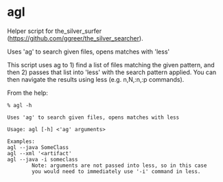 agl
===

Helper script for the_silver_surfer (https://github.com/ggreer/the_silver_searcher).

Uses 'ag' to search given files, opens matches with 'less'

This script uses ag to 1) find a list of files matching the given pattern, and then 2) passes that list into 'less' with the search pattern applied. You can then navigate the results using less (e.g. n,N,:n,:p commands).

From the help:

```
% agl -h

Uses 'ag' to search given files, opens matches with less

Usage: agl [-h] <'ag' arguments>

Examples:
agl --java SomeClass
agl --xml '<artifact'
agl --java -i someclass
        Note: arguments are not passed into less, so in this case
        you would need to immediately use '-i' command in less.
```
